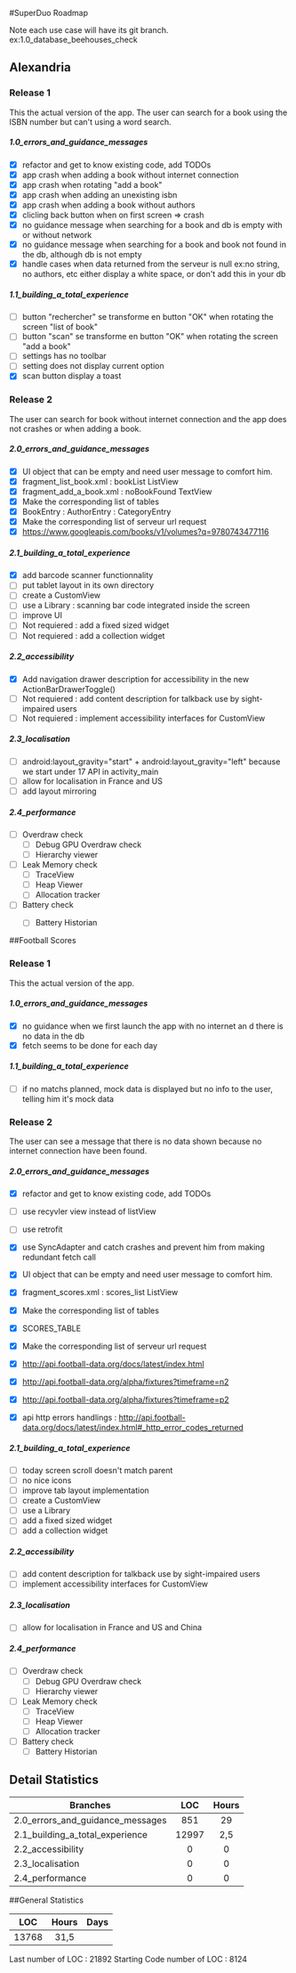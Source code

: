 #SuperDuo Roadmap

Note each use case will have its git branch. ex:1.0_database_beehouses_check

## Alexandria

### Release 1
This the actual version of the app. The user can search for a book using the ISBN number but can't using a word search.
##### 1.0_errors_and_guidance_messages
  - [x] refactor and get to know existing code, add TODOs
  - [x] app crash when adding a book without internet connection
  - [x] app crash when rotating "add a book"
  - [x] app crash when adding an unexisting isbn
  - [x] app crash when adding a book without authors
  - [x] clicling back button when on first screen => crash
  - [x] no guidance message when searching for a book and db is empty with or without network
  - [x] no guidance message when searching for a book and book not found in the db, although db is not empty
  - [x] handle cases when data returned from the serveur is null ex:no string, no authors, etc either display a white space, or don't add this in your db
  
##### 1.1_building_a_total_experience
  - [ ] button "rechercher" se transforme en button "OK" when rotating the screen "list of book"
  - [ ] button "scan" se transforme en button "OK" when rotating the screen "add a book"
  - [ ] settings has no toolbar
  - [ ] setting does not display current option
  - [x] scan button display a toast

### Release 2 
The user can search for book without internet connection and the app does not crashes or when adding a book.

##### 2.0_errors_and_guidance_messages
  - [x] UI object that can be empty and need user message to comfort him.
   - [x] fragment_list_book.xml : bookList ListView 
   - [x] fragment_add_a_book.xml : noBookFound TextView 
  - [x] Make the corresponding list of tables
   - [x] BookEntry : AuthorEntry : CategoryEntry
  - [x] Make the corresponding list of serveur url request
   - [x] https://www.googleapis.com/books/v1/volumes?q=9780743477116

##### 2.1_building_a_total_experience
  - [x] add barcode scanner functionnality
  - [ ] put tablet layout in its own directory
  - [ ] create a CustomView
  - [ ] use a Library : scanning bar code integrated inside the screen
  - [ ] improve UI  
  - [ ] Not requiered : add a fixed sized widget
  - [ ] Not requiered : add a collection widget  

##### 2.2_accessibility
  - [x] Add navigation drawer description for accessibility in the new ActionBarDrawerToggle()
  - [ ] Not requiered : add content description for talkback use by sight-impaired users
  - [ ] Not requiered : implement accessibility interfaces for CustomView
 
##### 2.3_localisation
  - [ ] android:layout_gravity="start" + android:layout_gravity="left" because we start under 17 API in activity_main
  - [ ] allow for localisation in France and US
  - [ ] add layout mirroring
  
##### 2.4_performance
  - [ ] Overdraw check
    - [ ] Debug GPU Overdraw check
	- [ ] Hierarchy viewer
  - [ ] Leak Memory check  
	- [ ] TraceView	
	- [ ] Heap Viewer
	- [ ] Allocation tracker
  - [ ] Battery check
	- [ ] Battery Historian


##Football Scores

### Release 1
This the actual version of the app.
##### 1.0_errors_and_guidance_messages
  - [x] no guidance when we first launch the app with no internet an d there is no data in the db
  - [x] fetch seems to be done for each day

##### 1.1_building_a_total_experience
  - [ ] if no matchs planned, mock data is displayed but no info to the user, telling him it's mock data

### Release 2 
The user can see a message that there is no data shown because no internet connection have been found.

##### 2.0_errors_and_guidance_messages
  - [x] refactor and get to know existing code, add TODOs
  - [ ] use recyvler view instead of listView
  - [ ] use retrofit
  - [x] use SyncAdapter and catch crashes and prevent him from making redundant fetch call
  - [x] UI object that can be empty and need user message to comfort him.
   - [x]  fragment_scores.xml : scores_list ListView
  - [x] Make the corresponding list of tables
   - [x] SCORES_TABLE
  - [x] Make the corresponding list of serveur url request
   - [x] http://api.football-data.org/docs/latest/index.html
   - [x] http://api.football-data.org/alpha/fixtures?timeframe=n2
   - [x] http://api.football-data.org/alpha/fixtures?timeframe=p2
  - [x] api http errors handlings : http://api.football-data.org/docs/latest/index.html#_http_error_codes_returned


##### 2.1_building_a_total_experience
  - [ ] today screen scroll doesn't match parent
  - [ ] no nice icons
  - [ ] improve tab layout implementation
  - [ ] create a CustomView
  - [ ] use a Library
  - [ ] add a fixed sized widget
  - [ ] add a collection widget  

##### 2.2_accessibility
  - [ ] add content description for talkback use by sight-impaired users
  - [ ] implement accessibility interfaces for CustomView
 
##### 2.3_localisation
  - [ ] allow for localisation in France and US and China
  
##### 2.4_performance
  - [ ] Overdraw check
    - [ ] Debug GPU Overdraw check
	- [ ] Hierarchy viewer
  - [ ] Leak Memory check  
	- [ ] TraceView	
	- [ ] Heap Viewer
	- [ ] Allocation tracker
  - [ ] Battery check
	- [ ] Battery Historian

## Detail Statistics

| Branches  | LOC    | Hours |
| ------------- | :-----------: |:-------------: |
| 2.0_errors_and_guidance_messages|851 |  29   |
| 2.1_building_a_total_experience|12997|2,5|
| 2.2_accessibility|0|0|
| 2.3_localisation|0|0|
| 2.4_performance|0|0|




##General Statistics


| LOC    | Hours | Days | 
| :------: | :-----: |:-----: |
| 13768  |  31,5  |  |

Last number of LOC : 21892
Starting Code number of LOC : 8124
